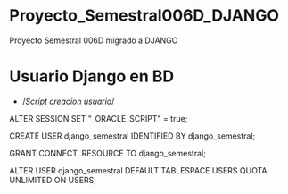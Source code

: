 # Proyecto_Semestral006D_DJANGO
Proyecto Semestral 006D migrado a DJANGO





# Usuario Django en BD
- /*Script creacion usuario*/

ALTER SESSION SET "_ORACLE_SCRIPT" = true;

CREATE USER django_semestral IDENTIFIED BY django_semestral;

GRANT CONNECT, RESOURCE TO django_semestral;

ALTER USER django_semestral DEFAULT TABLESPACE USERS QUOTA UNLIMITED ON USERS;
